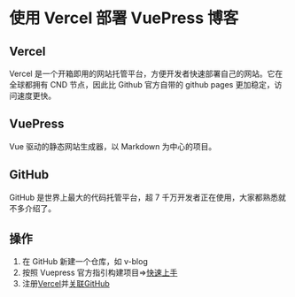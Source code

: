 # 使用 Vercel 部署 VuePress 博客

## Vercel

Vercel 是一个开箱即用的网站托管平台，方便开发者快速部署自己的网站。它在全球都拥有 CND 节点，因此比 Github 官方自带的 github pages 更加稳定，访问速度更快。

## VuePress

Vue 驱动的静态网站生成器，以 Markdown 为中心的项目。

## GitHub

GitHub 是世界上最大的代码托管平台，超 7 千万开发者正在使用，大家都熟悉就不多介绍了。

## 操作

1. 在 GitHub 新建一个仓库，如 v-blog
2. 按照 Vuepress 官方指引构建项目=>[快速上手](https://www.vuepress.cn/guide/getting-started.html)
3. 注册[Vercel](https://vercel.com)并[关联GitHub](https://vercel.com/account/login-connections)
